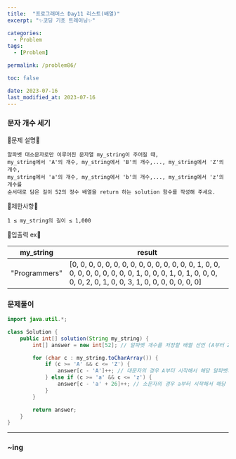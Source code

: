 ```yaml
---
title:  "프로그래머스 Day11 리스트(배열)"
excerpt: "✨코딩 기초 트레이닝✨"

categories:
  - Problem
tags:
  - [Problem]

permalink: /problem86/

toc: false

date: 2023-07-16
last_modified_at: 2023-07-16
---
```


### 문자 개수 세기

💫문제 설명💫

```
알파벳 대소문자로만 이루어진 문자열 my_string이 주어질 때,
my_string에서 'A'의 개수, my_string에서 'B'의 개수,..., my_string에서 'Z'의 개수,
my_string에서 'a'의 개수, my_string에서 'b'의 개수,..., my_string에서 'z'의 개수를
순서대로 담은 길이 52의 정수 배열을 return 하는 solution 함수를 작성해 주세요.
```

💫제한사항💫

```
1 ≤ my_string의 길이 ≤ 1,000
```

💫입출력 ex💫

|my_string|result|
|---|---|
|"Programmers"|[0, 0, 0, 0, 0, 0, 0, 0, 0, 0, 0, 0, 0, 0, 0, 1, 0, 0, 0, 0, 0, 0, 0, 0, 0, 0, 1, 0, 0, 0, 1, 0, 1, 0, 0, 0, 0, 0, 2, 0, 1, 0, 0, 3, 1, 0, 0, 0, 0, 0, 0, 0]|

### 문제풀이

```java
import java.util.*;

class Solution {
    public int[] solution(String my_string) {
        int[] answer = new int[52]; // 알파벳 개수를 저장할 배열 선언 (A부터 Z, a부터 z까지 52개)

        for (char c : my_string.toCharArray()) {
            if (c >= 'A' && c <= 'Z') {
                answer[c - 'A']++; // 대문자의 경우 A부터 시작해서 해당 알파벳의 인덱스를 증가시킴
            } else if (c >= 'a' && c <= 'z') {
                answer[c - 'a' + 26]++; // 소문자의 경우 a부터 시작해서 해당 알파벳의 인덱스를 증가시킴
            }
        }

        return answer;
    }
}

```

<hr>

### ~ing
